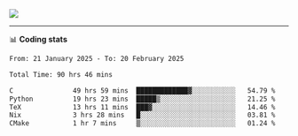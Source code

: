 <picture>
  <source
  srcset="https://github-readme-stats.vercel.app/api?username=sant0s12&show_icons=true&theme=dark"
  media="(prefers-color-scheme: dark)"
  />
  <source
  srcset="https://github-readme-stats.vercel.app/api?username=sant0s12&show_icons=true"
  media="(prefers-color-scheme: light)"
  />
  <img src="https://github-readme-stats.vercel.app/api?username=sant0s12&show_icons=true" />
</picture>

---

📊 **Coding stats**

<!--START_SECTION:waka-->

```txt
From: 21 January 2025 - To: 20 February 2025

Total Time: 90 hrs 46 mins

C               49 hrs 59 mins  █████████████▓░░░░░░░░░░░   54.79 %
Python          19 hrs 23 mins  █████▒░░░░░░░░░░░░░░░░░░░   21.25 %
TeX             13 hrs 11 mins  ███▓░░░░░░░░░░░░░░░░░░░░░   14.46 %
Nix             3 hrs 28 mins   █░░░░░░░░░░░░░░░░░░░░░░░░   03.81 %
CMake           1 hr 7 mins     ▒░░░░░░░░░░░░░░░░░░░░░░░░   01.24 %
```

<!--END_SECTION:waka-->
